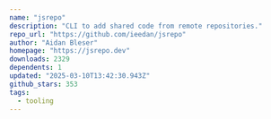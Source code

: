 ```yaml
---
name: "jsrepo"
description: "CLI to add shared code from remote repositories."
repo_url: "https://github.com/ieedan/jsrepo"
author: "Aidan Bleser"
homepage: "https://jsrepo.dev"
downloads: 2329
dependents: 1
updated: "2025-03-10T13:42:30.943Z"
github_stars: 353
tags: 
  - tooling
---
```

